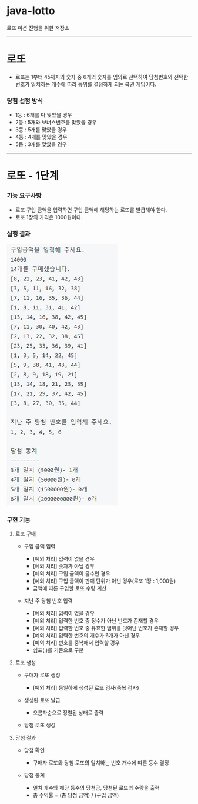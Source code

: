 # java-lotto
로또 미션 진행을 위한 저장소

---

# 로또
- 로또는 1부터 45까지의 숫자 중 6개의 숫자를 임의로 선택하여 당첨번호와 
선택한 번호가 일치하는 개수에 따라 등위를 결정하게 되는 복권 게임이다.

### 당첨 선정 방식
- 1등 : 6개를 다 맞았을 경우
- 2등 : 5개와 보너스번호를 맞았을 경우
- 3등 : 5개를 맞았을 경우
- 4등 : 4개를 맞았을 경우
- 5등 : 3개를 맞았을 경우

---

# 로또 - 1단계

### 기능 요구사항
- 로또 구입 금액을 입력하면 구입 금액에 해당하는 로또를 발급해야 한다.
- 로또 1장의 가격은 1000원이다.

### 실행 결과
![Lotto1](lotto1.JPG)

### 구현 기능
1. 로또 구매
    - 구입 금액 입력
        - [예외 처리] 입력이 없을 경우
        - [예외 처리] 숫자가 아닐 경우
        - [예외 처리] 구입 금액이 음수인 경우
        - [예외 처리] 구입 금액이 판매 단위가 아닌 경우(로또 1장 : 1,000원)
        - 금액에 따른 구입할 로또 수량 계산
        
    - 지난 주 당첨 번호 입력
        - [예외 처리] 입력이 없을 경우
        - [예외 처리] 입력한 번호 중 정수가 아닌 번호가 존재할 경우
        - [예외 처리] 입력한 번호 중 유효한 범위를 벗어난 번호가 존재할 경우
        - [예외 처리] 입력한 번호의 개수가 6개가 아닌 경우
        - [예외 처리] 번호를 중복해서 입력할 경우
        - 쉼표(,)를 기준으로 구분
        
2. 로또 생성
    - 구매자 로또 생성
        - [예외 처리] 동일하게 생성된 로또 검사(중복 검사)
        
    - 생성된 로또 발급
        - 오름차순으로 정렬된 상태로 출력

    - 당첨 로또 생성

3. 당첨 결과
    - 당첨 확인
        - 구매자 로또와 당첨 로또의 일치하는 번호 개수에 따른 등수 결정
    
    - 당첨 통계
        - 일치 개수와 해당 등수의 당첨금, 당첨된 로또의 수량을 출력
        - 총 수익률 = (총 당첨 금액) / (구입 금액)